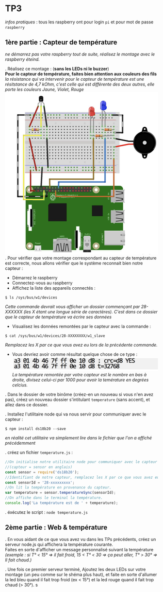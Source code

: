TP3
===
_infos pratiques_ : tous les raspberry ont pour login `pi` et pour mot de passe `raspberry`

1ère partie : Capteur de température
------------------------------------
_ne démarrez pas votre raspberry tout de suite, réalisez le montage avec le raspberry éteind._  

. Réalisez ce montage : (**sans les LEDs ni le buzzer**)  
**Pour le capteur de température, faites bien attention aux couleurs des fils**  
*la résistance qui va intervenir pour le capteur de température est une résitstance de 4,7 kOhm, c'est celle qui est différente des deux autres, elle porte les couleurs Jaune, Violet, Rouge*
![](images/temp_sensor.png)
. Pour vérifier que votre montage correspondant au capteur de température est correcte, nous allons vérifier que le système reconnait bien notre capteur :  
- Démarrez le raspberry  
- Connectez-vous au raspberry  
- Affichez la liste des appareils connectés :  

```
$ ls /sys/bus/w1/devices
```
_Cette commande devrait vous afficher un dossier commençant par 28-XXXXXX (les X étant une longue série de caractères). C'est dans ce dossier que le capteur de température va écrire ses données_  
- Visualisez les données remontées par le capteur avec la commande : 

```
$ cat /sys/bus/w1/devices/28-XXXXXXXX/w1_slave
```
_Remplacez les X par ce que vous avez eu lors de la précédente commande._  
- Vous devriez avoir comme résultat quelque chose de ce type : 
![](images/exemple_ds18b20.png)
_La température remontée par votre capteur est le nombre en bas à droite, divisez celui-ci par 1000 pour avoir la temérature en degrées celcius._  

. Dans le dossier de votre binôme (créez-en un nouveau si vous n'en avez pas), créez un nouveau dossier s'intitulant `temperature` (sans accent), et allez dans ce dossier. 

. Installez l'utilitaire node qui va nous servir pour communiquer avec le capteur :  

```
$ npm install ds18b20 --save
```
_en réalité cet utilitaire va simplement lire dans le fichier que l'on a affiché précédemment_  

. créez un fichier `temperature.js` :

```js
//On initialise notre utilitaire node pour communiquer avec le capteur 
//(capteur = sensor en anglais)
const sensor = require('ds18b20');
//Identifiant de notre capteur, remplacez les X par ce que vous avez eu précédemment.
const sensorId = '28-xxxxxxxxx';
//On lit la température en provenance du capteur.
var temperature = sensor.temperatureSync(sensorId);
//On affiche dans le terminal la température.
console.log('La température est de ' + temperature);
```

. éxécutez le script : `node temperature.js`

2ème partie : Web & température
-------------------------------

. En vous aidant de ce que vous avez vu dans les TPs précédents, créez un serveur node.js qui affichera la température courante.  
Faites en sorte d'afficher un message personnalisé suivant la température _(exemple : si T° < 15° => il fait froid, 15 < T° < 30 => ça peut aller, T° > 30° => Il fait chaud.)_  

. Une fois ce premier serveur terminé, Ajoutez les deux LEDs sur votre montage (un peu comme sur le shéma plus haut), et faite en sorte d'allumer la led bleu quand il fait trop froid (ex < 15°) et la led rouge quand il fait trop chaud (> 30°).
s